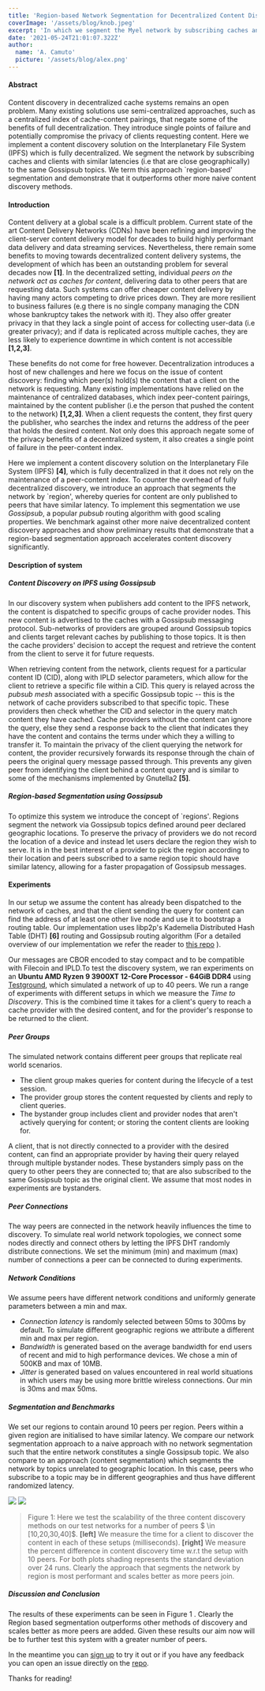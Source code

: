 ```yaml
---
title: 'Region-based Network Segmentation for Decentralized Content Discovery'
coverImage: '/assets/blog/knob.jpeg'
excerpt: 'In which we segment the Myel network by subscribing caches and clients with similar latencies (i.e that are close geographically) to the same Gossipsub topics.'
date: '2021-05-24T21:01:07.322Z'
author:
  name: 'A. Camuto'
  picture: '/assets/blog/alex.png'
---
```


#### Abstract

Content discovery in decentralized cache systems remains an open problem. Many existing solutions use semi-centralized approaches, such as a centralized index of cache-content pairings, that negate some of the benefits of full decentralization. They introduce single points of failure and potentially compromise the privacy of clients requesting content. Here we implement a content discovery solution on the Interplanetary File System (IPFS) which is fully decentralized. 
We segment the network by subscribing caches and clients with similar latencies (i.e that are close geographically) to the same Gossipsub topics. We term this approach `region-based' segmentation and demonstrate that it outperforms other more naive content discovery methods. 

#### Introduction

Content delivery at a global scale is a difficult problem. Current state of the art  Content Delivery Networks (CDNs) have been refining and improving the client-server content delivery model for decades to build highly performant data delivery and data streaming services. Nevertheless, there remain some benefits to moving towards decentralized content delivery systems, the development of which has been an outstanding problem for several decades now **[1]**. In the decentralized setting, individual *peers on the network act as caches for content*, delivering data to other peers that are requesting data. Such systems can  offer cheaper content delivery by having many actors competing to drive prices down.  They are more resilient to business failures (e.g there is no single company managing the CDN whose bankruptcy takes the network with it). They also offer greater privacy in that they lack a single point of access for collecting user-data (i.e greater privacy); and if data is replicated across multiple caches, they are less likely to experience downtime in which content is not accessible **[1,2,3]**. 

These benefits do not come for free however. Decentralization introduces a host of new challenges and here we focus on the issue of content discovery: finding which peer(s) hold(s) the content that a client on the network is requesting. Many existing implementations have relied on the maintenance of centralized databases, which index peer-content pairings, maintained by the content publisher (i.e the person that pushed the content to the network) **[1,2,3]**. 
When a client requests the content, they first query the publisher, who searches the index and returns the address of the peer that holds the desired content. Not only does this approach negate some of the privacy benefits of a decentralized system, it also creates a single point of failure in the peer-content index. 

Here we implement a content discovery solution on the Interplanetary File System (IPFS) **[4]**, which is fully decentralized in that it does not rely on the maintenance of a peer-content index. To counter the overhead of fully decentralized discovery, we introduce an approach that segments the network by `region', whereby queries for content are only published to peers that have similar latency.
To implement this segmentation we use *Gossipsub*, a popular *pubsub* routing algorithm with good scaling properties.
We benchmark against other more naive decentralized content discovery approaches and show preliminary results that demonstrate that a region-based segmentation approach accelerates content discovery significantly. 

#### Description of system

##### Content Discovery on IPFS using Gossipsub

In our discovery system when publishers add content to the IPFS network, the content is dispatched to specific groups of cache provider nodes. This new content is advertised to the caches with a Gossipsub messaging protocol. Sub-networks of providers are grouped around Gossipsub topics and clients target relevant caches by publishing to those topics. It is then the cache providers' decision to accept the request and retrieve the content from the client to serve it for future requests.

When retrieving content from the network, clients request for a particular content ID (CID), along with IPLD selector parameters, which allow for the client to retrieve a specific file within a CID.  This query is relayed across the *pubsub mesh* associated with a specific Gossipsub topic -- this is the network of cache providers subscribed to that specific topic. These providers then check whether the CID and selector in the query match content they have cached. Cache providers without the content can ignore the query, else they send a response back to the client that indicates they have the content and contains the terms under which they a willing to transfer it. To maintain the privacy of the client querying the network for content, the provider recursively forwards its response through the chain of peers the original query message passed through. This prevents any given peer from identifying the client behind a content query and is similar to some of the mechanisms implemented by Gnutella2 **[5]**. 

##### Region-based Segmentation using Gossipsub

To optimize this system we introduce the concept of `regions'. 
Regions segment the network via Gossipsub topics defined around peer declared geographic locations. To preserve the privacy of providers we do not record the location of a device and instead let users declare the region they wish to serve. It is in the best interest of a provider to pick the region according to their location and peers subscribed to a same region topic should have similar latency, allowing for a faster propagation of Gossipsub messages. 

#### Experiments

In our setup we assume the content has already been dispatched to the network of caches, and that the client sending the query for content can find the address of at least one other live node and use it to bootstrap a routing table.
Our implementation uses libp2p's Kademelia Distributed Hash Table (DHT) **[6]** routing and Gossipsub routing algorithm (For a detailed overview of our implementation we refer the reader to [this repo]( https://github.com/myelnet/pop/tree/dev/testplans/discovery) ). 

Our messages are CBOR encoded to stay compact and to be compatible with Filecoin and IPLD.To test the discovery system, we ran experiments on an **Ubuntu AMD Ryzen 9 3900XT 12-Core Processor - 64GiB DDR4** using [Testground](https://github.com/testground/testground), which simulated a network of up to 40 peers. We run a range of experiments with different setups in which we measure the *Time to Discovery*. This is the combined time it takes for a client's query to reach a cache provider with the desired content, and for the provider's response to be returned to the client. 

##### Peer Groups

The simulated network contains different peer groups that replicate real world scenarios.

- The client group makes queries for content during the lifecycle of a test session.
- The provider group stores the content requested by clients and reply to client queries.
- The bystander group includes client and provider nodes that aren't actively querying for content; or storing the content clients are looking for.

A client, that is not directly connected to a provider with the desired content, can find an appropriate provider by having their query relayed through multiple bystander nodes. These bystanders simply pass on the query to other peers they are connected to; that are also subscribed to the same Gossipsub topic as the original client. We assume that most nodes in experiments are bystanders. 

##### Peer Connections

The way peers are connected in the network heavily influences the time to discovery. To simulate real world network topologies, we connect some nodes directly and connect others by letting the IPFS DHT randomly distribute connections. We set the minimum (min) and maximum (max) number of connections a peer can be connected to during experiments. 

##### Network Conditions

We assume peers have different network conditions and uniformly generate parameters between a min and max.

- *Connection latency* is randomly selected between 50ms to 300ms by default. To simulate different geographic regions we attribute a different min and max per region.
- *Bandwidth* is generated based on the average bandwidth for end users of recent and mid to high performance devices. We chose a min of 500KB and max of 10MB.
-  *Jitter* is generated based on values encountered in real world situations in which users may be using more brittle wireless connections. Our min is 30ms and max 50ms.

##### Segmentation and Benchmarks

We set our regions to contain around 10 peers per region. Peers within a given region are initialised to have similar latency.  We compare our network segmentation approach to a naive approach with no network segmentation such that the entire network constitutes a single Gossipsub topic. We also compare to an approach (content segmentation) which segments the network by topics unrelated to geographic location. In this case, peers who subscribe to a topic may be in different geographies and thus have different randomized latency. 

![](/assets/blog/discovery_res.png)
![](/assets/blog/discovery_res_percent.png) 
>Figure 1: Here we test the scalability of the three content discovery methods on our test networks for a number of peers $ \in [10,20,30,40]$. **[left]** We measure the time for a client to discover the content in each of these setups (milliseconds). **[right]** We measure the percent difference in content discovery time w.r.t the setup with 10 peers. For both plots shading represents the standard deviation over 24 runs. Clearly the approach that segments the network by region is most performant and scales better as more peers join.



##### Discussion and Conclusion

The results of these experiments can be seen in Figure 1 . Clearly the Region based segmentation outperforms other methods of discovery and scales better as more peers are added. Given these results our aim now will be to further test this system with a greater number of peers.

In the meantime you can [sign up](https://www.myel.network/#/sign-up) to try it out or if you have any feedback you can open an issue directly on the [repo](https://github.com/myelnet/go-hop-exchange).

Thanks for reading!
   
